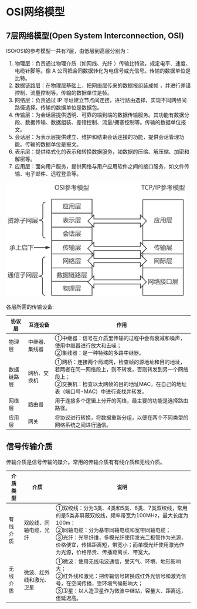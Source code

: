 # OSI网络模型


## 7层网络模型(Open System Interconnection, OSI)

ISO/OSI的参考模型一共有7层，由低层到高层分别为：

1. 物理层：负责通过物理介质（如网线、光纤 ）传输比特流，规定电平、速度、电缆针脚等。像 A 公司把合同数据转化为电信号或光信号。传输的数据单位是比特。
2. 数据链路层：在物理层基础上，把网络层传来的数据报组装成帧 ，并进行差错控制、流量控制等。传输的数据单位是帧。
3. 网络层：负责通过 IP 寻址建立节点间连接，进行路由选择，实现不同网络间路径选择。传输的数据单位是数据包。 
4. 传输层：为会话层提供透明、可靠的端到端的数据传输服务。其功能有数据分段、数据传输、数据组装、差错控制、流量/拥塞控制等。传输的数据单位报文。
5. 会话层：为表示层提供建立、维护和结束会话连接的功能，提供会话管理功能。传输的数据单位是报文。 
6. 表示层：提供格式化的表示和转换数据服务，如数据的压缩、解压缩、加密和解密等。 
7. 应用层：面向用户服务，提供网络与用户应用软件之间的接口服务，如文件传输、电子邮件、远程登录等。 


![alt text](计算机网络/1_2.png)

各层所需的传输设备:

|协议层|互连设备|作用|
| ---- | ---- | ---- |
|物理层|中继器、集线器|①中继器：信号在介质里传输的过程中会有衰减和噪声，使用中继器进行放大和去噪；<br>②集线器：是一种特殊的多路中继器。|
|数据链路层|网桥、交换机|①网桥：连接两个局域网，检查帧的源地址和目的地址，若两者在同一网络段上，则不转发，否则转发到另一个网络段上；<br>②交换机：检查以太网帧的目的地址MAC，在自己的地址表（端口号-MAC）中进行查找并转发。|
|网络层|路由器|用于连接多个逻辑上分开的网络，最主要的功能是选择路由路径。|
|应用层|网关|将协议进行转换，将数据重新分组，以便在两个不同类型的网络系统之间进行通信。| 

## 信号传输介质

传输介质是信号传输的媒介。常用的传输介质有有线介质和无线介质。

|介质类型|介质|说明|
| ---- | ---- | ---- |
|有线介质|双绞线、同轴电缆、光纤|①双绞线：分为3类、4类和5类、6类、7类双绞线，常用的是5类非屏蔽双绞线，频率带宽为100MHz，最大长度为100m；<br>②同轴电缆：分为基带同轴电缆和宽带同轴电缆；<br>③光纤：光导纤维，多模光纤使用发光二极管作为光源，价格便宜，传播距离短，带宽小；而单模光纤使用激光作为光源，价格昂贵、传播距离长、带宽大。|
|无线介质|微波、红外线和激光、卫星|①微波：使用无线电波通信，受天气、环境、地形影响大；<br>②红外线和激光：把传输信号转换成红外光信号和激光信号，在空间传播，受环境气候影响大；<br>③卫星：以人造卫星作为微波中继站，容量大、距离远，但延迟高。| 
